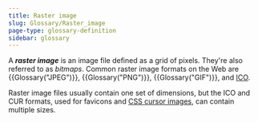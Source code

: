 ```yaml
---
title: Raster image
slug: Glossary/Raster_image
page-type: glossary-definition
sidebar: glossary
---
```


A **_raster image_** is an image file defined as a grid of pixels. They're also referred to as _bitmaps_. Common raster image formats on the Web are {{Glossary("JPEG")}}, {{Glossary("PNG")}}, {{Glossary("GIF")}}, and [ICO](<https://en.wikipedia.org/wiki/ICO_(file_format)>).

Raster image files usually contain one set of dimensions, but the ICO and CUR formats, used for favicons and [CSS cursor images](/en-US/docs/Web/CSS/cursor), can contain multiple sizes.
